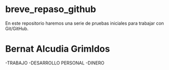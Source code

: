 # breve_repaso_github
En este repositorio haremos una serie de pruebas iniciales para trabajar con Git/GitHub.
<h1> Bernat Alcudia Grimldos </h1>
-TRABAJO
-DESARROLLO PERSONAL
-DINERO
